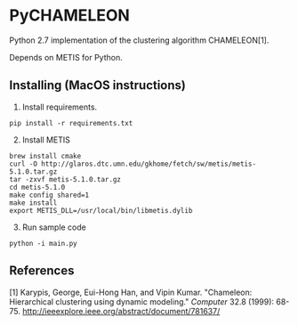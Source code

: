 # PyCHAMELEON

Python 2.7 implementation of the clustering algorithm CHAMELEON[1].

Depends on METIS for Python.

## Installing (MacOS instructions)

1. Install requirements.

```
pip install -r requirements.txt
```

2. Install METIS

```
brew install cmake
curl -O http://glaros.dtc.umn.edu/gkhome/fetch/sw/metis/metis-5.1.0.tar.gz
tar -zxvf metis-5.1.0.tar.gz
cd metis-5.1.0
make config shared=1
make install
export METIS_DLL=/usr/local/bin/libmetis.dylib
```

3. Run sample code

```
python -i main.py
```



## References

[1] Karypis, George, Eui-Hong Han, and Vipin Kumar. "Chameleon: Hierarchical clustering using dynamic modeling." *Computer* 32.8 (1999): 68-75.
http://ieeexplore.ieee.org/abstract/document/781637/